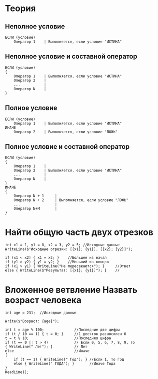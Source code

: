 Теория
===
Неполное условие
---
```
ЕСЛИ (условие)
    Оператор 1    | Выполняется, если условие "ИСТИНА"
```
Неполное условие и составной оператор
---
```
ЕСЛИ (условие)
{
    Оператор 1    | Выполняется, если условие "ИСТИНА"
    Оператор 2    |
    ...           |
    Оператор N    |
}
```
Полное условие
---
```
ЕСЛИ (условие)
    Оператор 1    | Выполняется, если условие "ИСТИНА"
ИНАЧЕ
    Оператор 2    | Выполняется, если условие "ЛОЖЬ"
```
Полное условие и составной оператор
---
```
ЕСЛИ (условие)
{
    Оператор 1    |
    Оператор 2    | Выполняется, если условие "ИСТИНА"
    ...           | 
    Оператор N    |
}
ИНАЧЕ
{
    Оператор N + 1     |
    Оператор N + 2     | Выполняется, если условие "ЛОЖЬ"
    ...                |
    Оператор N+M       |
}
```

Найти общую часть двух отрезков
===
```
int x1 = 1, y1 = 8, x2 = 3, y2 = 5; //Исходные данные
WriteLine($"Исходные отрезки: [{x1}; {y1}], [{x2}; {y2}]");

if (x1 < x2) { x1 = x2; }    //Большее из начал
if (y1 > y2) { y1 = y2; }    //Меньший из концов
if (x1 > y1) { WriteLine("Не пересекаются"); }     //Ответ
else { WriteLine($"Результат: [{x1}; {y1}]"); }    // 
```

Вложенное ветвление
Назвать возраст человека
===
```
int age = 231;  //Исходные данные

Write($"Возрвст: {age}");

int t = age % 100;              //Последние две цифры
if (t / 10 == 1) { t = 0; }     //1 десяток равносилен 0
t = t % 10;                     //Последняя цифра
if (t == 0 || t > 4)            // Если 0, 5, 6, 7, 8, 9, то
{ WriteLine(" Лет"); }          // Лет
else                            //Иначе
{
    if (t == 1) { WriteLine(" Год"); } //Если 1, то Год
    else { WriteLine(" ГОДА"); }       //Иначе Года
}
ReadLine();
```